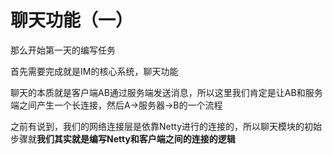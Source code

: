 # 聊天功能（一）

那么开始第一天的编写任务

首先需要完成就是IM的核心系统，聊天功能

聊天的本质就是客户端AB通过服务端发送消息，所以这里我们肯定是让AB和服务端之间产生一个长连接，然后A->服务器->B的一个流程

之前有说到，我们的网络连接层是依靠Netty进行的连接的，所以聊天模块的初始步骤就**我们其实就是编写Netty和客户端之间的连接的逻辑**

